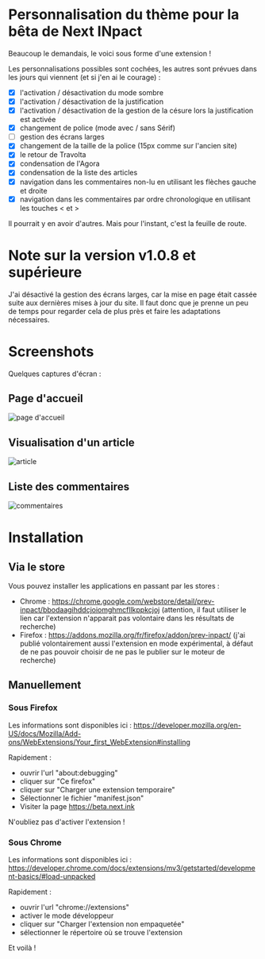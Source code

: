 # Personnalisation du thème pour la bêta de Next INpact

Beaucoup le demandais, le voici sous forme d'une extension ! 

Les personnalisations possibles sont cochées, les autres sont prévues dans les jours qui viennent (et si j'en ai le courage) :
- [x] l'activation / désactivation du mode sombre
- [x] l'activation / désactivation de la justification
- [x] l'activation / désactivation de la gestion de la césure lors la justification est activée
- [x] changement de police (mode avec / sans Sérif)
- [ ] gestion des écrans larges
- [x] changement de la taille de la police (15px comme sur l'ancien site)
- [x] le retour de Travolta
- [x] condensation de l'Agora
- [x] condensation de la liste des articles
- [x] navigation dans les commentaires non-lu en utilisant les flèches gauche et droite
- [x] navigation dans les commentaires par ordre chronologique en utilisant les touches < et >

Il pourrait y en avoir d'autres. Mais pour l'instant, c'est la feuille de route.

# Note sur la version v1.0.8 et supérieure

J'ai désactivé la gestion des écrans larges, car la mise en page était cassée suite aux dernières mises à jour du site. Il faut donc que je prenne un peu de temps pour regarder cela de plus près et faire les adaptations nécessaires.

# Screenshots

Quelques captures d'écran :

## Page d'accueil
![page d'accueil](assets/screenshots/page-accueil.webp)

## Visualisation d'un article
![article](assets/screenshots/article.webp)

## Liste des commentaires
![commentaires](assets/screenshots/commentaire.webp)

# Installation
## Via le store
Vous pouvez installer les applications en passant par les stores :
- Chrome : https://chrome.google.com/webstore/detail/prev-inpact/bbodaagihddcjoiomghmcfllkppkcjoj (attention, il faut utiliser le lien car l'extension n'apparait pas volontaire dans les résultats de recherche)
- Firefox : https://addons.mozilla.org/fr/firefox/addon/prev-inpact/ (j'ai publié volontairement aussi l'extension en mode expérimental, à défaut de ne pas pouvoir choisir de ne pas le publier sur le moteur de recherche)

## Manuellement 
### Sous Firefox
Les informations sont disponibles ici : https://developer.mozilla.org/en-US/docs/Mozilla/Add-ons/WebExtensions/Your_first_WebExtension#installing

Rapidement :
- ouvrir l'url "about:debugging"
- cliquer sur "Ce firefox"
- cliquer sur "Charger une extension temporaire"
- Sélectionner le fichier "manifest.json"
- Visiter la page https://beta.next.ink

N'oubliez pas d'activer l'extension !

### Sous Chrome

Les informations sont disponibles ici : https://developer.chrome.com/docs/extensions/mv3/getstarted/development-basics/#load-unpacked

Rapidement :
- ouvrir l'url "chrome://extensions"
- activer le mode développeur
- cliquer sur "Charger l'extension non empaquetée"
- sélectionner le répertoire où se trouve l'extension

Et voilà !
